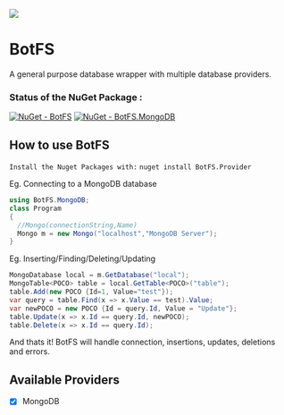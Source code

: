 ![](https://i.imgur.com/0GJXsIU.png)
# BotFS
A general purpose database wrapper with multiple database providers.

### Status of the NuGet Package : 

[![NuGet - BotFS](https://img.shields.io/nuget/vpre/BotFS.svg)](https://nuget.org/packages/BotFS) 
[![NuGet - BotFS.MongoDB](https://img.shields.io/nuget/vpre/BotFS.MongoDB.svg)](https://nuget.org/packages/BotFS.MongoDB) 
## How to use BotFS
`Install the Nuget Packages with:`
`nuget install BotFS.Provider`

Eg. Connecting to a MongoDB database
```cs
using BotFS.MongoDB;
class Program
{
  //Mongo(connectionString,Name)
  Mongo m = new Mongo("localhost","MongoDB Server");
}
```


Eg. Inserting/Finding/Deleting/Updating
```cs
MongoDatabase local = m.GetDatabase("local");
MongoTable<POCO> table = local.GetTable<POCO>("table");
table.Add(new POCO {Id=1, Value="test"});
var query = table.Find(x => x.Value == test).Value;
var newPOCO = new POCO {Id = query.Id, Value = "Update"};
table.Update(x => x.Id == query.Id, newPOCO);
table.Delete(x => x.Id == query.Id);
````
And thats it! BotFS will handle connection, insertions, updates, deletions and errors.

## Available Providers
- [x] MongoDB

